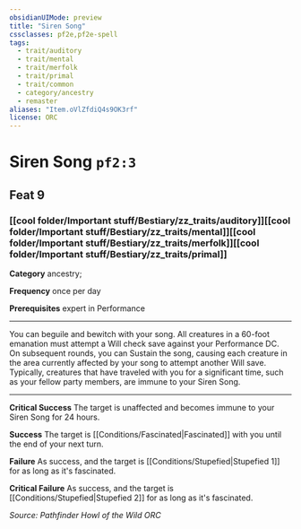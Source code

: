 ```yaml
---
obsidianUIMode: preview
title: "Siren Song"
cssclasses: pf2e,pf2e-spell
tags:
  - trait/auditory
  - trait/mental
  - trait/merfolk
  - trait/primal
  - trait/common
  - category/ancestry
  - remaster
aliases: "Item.oVlZfdiQ4s9OK3rf"
license: ORC
---
```

# Siren Song `pf2:3`
## Feat 9
### [[cool folder/Important stuff/Bestiary/zz_traits/auditory]][[cool folder/Important stuff/Bestiary/zz_traits/mental]][[cool folder/Important stuff/Bestiary/zz_traits/merfolk]][[cool folder/Important stuff/Bestiary/zz_traits/primal]]

**Category** ancestry; 




**Frequency** once per day

**Prerequisites** expert in Performance

* * *

You can beguile and bewitch with your song. All creatures in a 60-foot emanation must attempt a Will check save against your Performance DC. On subsequent rounds, you can Sustain the song, causing each creature in the area currently affected by your song to attempt another Will save. Typically, creatures that have traveled with you for a significant time, such as your fellow party members, are immune to your Siren Song.

* * *

**Critical Success** The target is unaffected and becomes immune to your Siren Song for 24 hours.

**Success** The target is [[Conditions/Fascinated|Fascinated]] with you until the end of your next turn.

**Failure** As success, and the target is [[Conditions/Stupefied|Stupefied 1]] for as long as it's fascinated.

**Critical Failure** As success, and the target is [[Conditions/Stupefied|Stupefied 2]] for as long as it's fascinated.

*Source: Pathfinder Howl of the Wild*
*ORC*